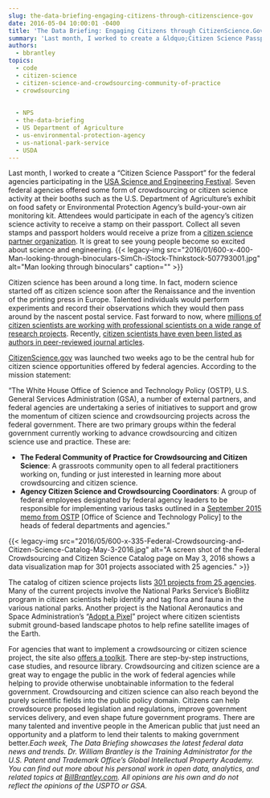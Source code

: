 ```yaml
---
slug: the-data-briefing-engaging-citizens-through-citizenscience-gov
date: 2016-05-04 10:00:01 -0400
title: 'The Data Briefing: Engaging Citizens through CitizenScience.Gov'
summary: 'Last month, I worked to create a &ldquo;Citizen Science Passport&rdquo; for the federal agencies participating in the USA Science and Engineering Festival. Seven federal agencies offered some form of crowdsourcing or citizen science activity at their booths such as the U.S. Department of Agriculture’s exhibit on food safety or Environmental Protection Agency’s build-your-own air monitoring'
authors:
  - bbrantley
topics:
  - code
  - citizen-science
  - citizen-science-and-crowdsourcing-community-of-practice
  - crowdsourcing
  
  
  - NPS
  - the-data-briefing
  - US Department of Agriculture
  - us-environmental-protection-agency
  - us-national-park-service
  - USDA
---
```


Last month, I worked to create a “Citizen Science Passport” for the federal agencies participating in the <a href="http://www.usasciencefestival.org/" target="_blank">USA Science and Engineering Festival</a>. Seven federal agencies offered some form of crowdsourcing or citizen science activity at their booths such as the U.S. Department of Agriculture’s exhibit on food safety or Environmental Protection Agency’s build-your-own air monitoring kit. Attendees would participate in each of the agency’s citizen science activity to receive a stamp on their passport. Collect all seven stamps and passport holders would receive a prize from a <a href="http://scistarter.com/" target="_blank">citizen science partner organization</a>. It is great to see young people become so excited about science and engineering. {{< legacy-img src="2016/01/600-x-400-Man-looking-through-binoculars-SimCh-iStock-Thinkstock-507793001.jpg" alt="Man looking through binoculars" caption="" >}} 

Citizen science has been around a long time. In fact, modern science started off as citizen science soon after the Renaissance and the invention of the printing press in Europe. Talented individuals would perform experiments and record their observations which they would then pass around by the nascent postal service. Fast forward to now, where <a href="https://medium.com/ted-fellows/how-citizen-science-bridges-the-gap-between-science-and-society-d693af125ae4#.uzxn8dcbb" target="_blank">millions of citizen scientists are working with professional scientists on a wide range of research projects</a>. Recently, <a href="http://www.symmetrymagazine.org/article/citizen-scientists-published" target="_blank">citizen scientists have even been listed as authors in peer-reviewed journal articles</a>.

<a href="https://www.citizenscience.gov/" target="_blank">CitizenScience.gov</a> was launched two weeks ago to be the central hub for citizen science opportunities offered by federal agencies. According to the mission statement:

“The White House Office of Science and Technology Policy (OSTP), U.S. General Services Administration (GSA), a number of external partners, and federal agencies are undertaking a series of initiatives to support and grow the momentum of citizen science and crowdsourcing projects across the federal government. There are two primary groups within the federal government currently working to advance crowdsourcing and citizen science use and practice. These are:

  * **The Federal Community of Practice for Crowdsourcing and Citizen Science**: A grassroots community open to all federal practitioners working on, funding or just interested in learning more about crowdsourcing and citizen science.
  * **Agency Citizen Science and Crowdsourcing Coordinators**: A group of federal employees designated by federal agency leaders to be responsible for implementing various tasks outlined in a <a href="https://www.whitehouse.gov/sites/default/files/microsites/ostp/holdren_citizen_science_memo_092915_0.pdf" target="_blank">September 2015 memo from OSTP</a> [Office of Science and Technology Policy] to the heads of federal departments and agencies.”

{{< legacy-img src="2016/05/600-x-335-Federal-Crowdsourcing-and-Citizen-Science-Catalog-May-3-2016.jpg" alt="A screen shot of the Federal Crowdsourcing and Citizen Science Catalog page on May 3, 2016 shows a data visualization map for 301 projects associated with 25 agencies." >}}

The catalog of citizen science projects lists <a href="https://ccsinventory.wilsoncenter.org/" target="_blank">301 projects from 25 agencies</a>. Many of the current projects involve the National Parks Service&#8217;s BioBlitz program in citizen scientists help identify and tag flora and fauna in the various national parks. Another project is the National Aeronautics and Space Administration’s “<a href="https://ccsinventory.wilsoncenter.org/#projectId/186" target="_blank">Adopt a Pixel</a>” project where citizen scientists submit ground-based landscape photos to help refine satellite images of the Earth.

For agencies that want to implement a crowdsourcing or citizen science project, the site also <a href="https://crowdsourcing-toolkit.sites.usa.gov/" target="_blank">offers a toolkit</a>. There are step-by-step instructions, case studies, and resource library. Crowdsourcing and citizen science are a great way to engage the public in the work of federal agencies while helping to provide otherwise unobtainable information to the federal government. Crowdsourcing and citizen science can also reach beyond the purely scientific fields into the public policy domain. Citizens can help crowdsource proposed legislation and regulations, improve government services delivery, and even shape future government programs. There are many talented and inventive people in the American public that just need an opportunity and a platform to lend their talents to making government better._Each week, The Data Briefing showcases the latest federal data news and trends._
_Dr. William Brantley is the Training Administrator for the U.S. Patent and Trademark Office’s Global Intellectual Property Academy. You can find out more about his personal work in open data, analytics, and related topics at <a href="http://billbrantley.com" target="_blank">BillBrantley.com</a>. All opinions are his own and do not reflect the opinions of the USPTO or GSA._
